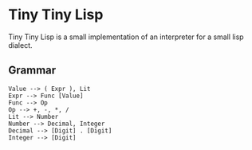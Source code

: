 # Tiny Tiny Lisp
Tiny Tiny Lisp is a small implementation of an interpreter for a small lisp dialect.

## Grammar
```
Value --> ( Expr ), Lit
Expr --> Func [Value]
Func --> Op
Op --> +, -, *, /
Lit --> Number
Number --> Decimal, Integer
Decimal --> [Digit] . [Digit]
Integer --> [Digit]
```
